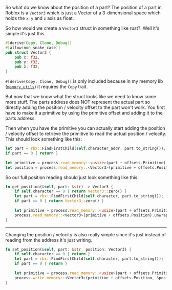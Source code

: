 So what do we know about the position of a part? 
The position of a part in Roblox is a `Vector3` which is just a Vector of a 3-dimensional space which holds the `x`, `y` and `z` axis as float.

So how would we create a `Vector3` struct in something like rust?. Well it's simple it's just this

```rust
#[derive(Copy, Clone, Debug)]
#[allow(non_snake_case)]
pub struct Vector3 {  
    pub x: f32,  
    pub y: f32,  
    pub z: f32,  
}
```

`#[derive(Copy, Clone, Debug)]` is only included because in my memory lib ([`memory_utils`](https://crates.io/crates/memory_utils)) it requires the `Copy` trait.

But now that we know what the struct looks like we need to know some more stuff. 
The parts address does NOT represent the actual part so directly adding the position / velocity offset to the part won't work. You first have to make it a primitive by using the primitive offset and adding it to the parts address.

Then when you have the primitive you can actually start adding the position / velocity offset to retrieve the primitive to read the actual position / velocity. This should look something like this:

```rust
let part = rbx::FindFirstChild(self.character_addr, part.to_string());  
if part == 0 { return }  
  
let primitive = process.read_memory::<usize>(part + offsets.Primitive).unwrap()  
let position = process.read_memory::<Vector3>(primitive + offsets.Position).unwrap();
```

So our full position reading should just look something like this:

```rust
fn get_position(&self, part: &str) -> Vector3 {  
    if self.character == 0 { return Vector3::zero() }  
    let part = rbx::FindFirstChild(self.character, part.to_string());  
    if part == 0 { return Vector3::zero() }  
  
    let primitive = process.read_memory::<usize>(part + offsets.Primitive).unwrap();  
    process.read_memory::<Vector3>(primitive + offsets.Position).unwrap()  
}
```


---

Changing the position / velocity is also really simple since it's just instead of reading from the address it's just writing.

```rust
fn set_position(&self, part: &str, position: Vector3) {  
    if self.character == 0 { return }  
    let part = rbx::FindFirstChild(self.character, part.to_string());  
    if part == 0 { return }  
  
	let primitive = process.read_memory::<usize>(part + offsets.Primitive).unwrap();  
    process.write_memory::<Vector3>(primitive + offsets.Position, &position).unwrap()  
}
```

